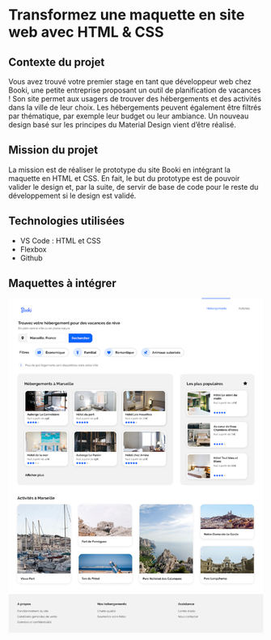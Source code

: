 # Transformez une maquette en site web avec HTML & CSS

## Contexte du projet
Vous avez trouvé votre premier stage en tant que développeur web chez Booki, une petite entreprise proposant un outil de planification de vacances ! Son site permet aux usagers de trouver des hébergements et des activités dans la ville de leur choix. Les hébergements peuvent également être filtrés par thématique, par exemple leur budget ou leur ambiance.
Un nouveau design basé sur les principes du Material Design vient d’être réalisé.


## Mission du projet
La mission est de réaliser le prototype du site Booki en intégrant la maquette en HTML et CSS.
En fait, le but du prototype est de pouvoir valider le design et, par la suite, de servir de base de code pour le reste du développement si le design est validé.


## Technologies utilisées
* VS Code : HTML et CSS
* Flexbox
* Github


## Maquettes à intégrer
![Maquette Booki](/assets/maquette_Booki.png)